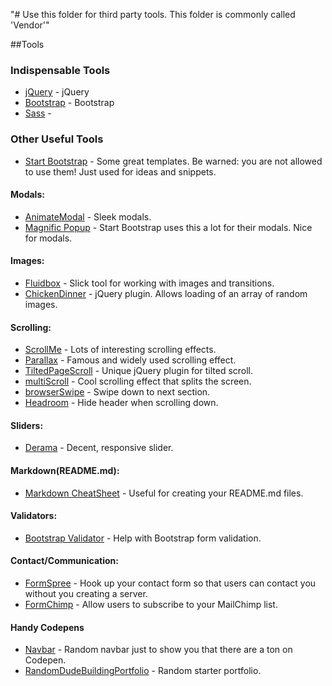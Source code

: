 "# Use this folder for third party tools. This folder is commonly called 'Vendor'" 

##Tools
### Indispensable Tools
 * [jQuery](https://jquery.com/) - jQuery
 * [Bootstrap](https://getbootstrap.com/) - Bootstrap
 * [Sass]() - 

### Other Useful Tools
 * [Start Bootstrap](https://startbootstrap.com/) - Some great templates. Be warned: you are not allowed to use them! Just used for ideas and snippets. 

#### Modals:
 * [AnimateModal](http://joaopereirawd.github.io/animatedModal.js/) - Sleek modals.
 * [Magnific Popup](http://dimsemenov.com/plugins/magnific-popup/) - Start Bootstrap uses this a lot for their modals. Nice for modals. 

#### Images:
 * [Fluidbox](http://terrymun.github.io/Fluidbox/demo/index.html) - Slick tool for working with images and transitions.
 * [ChickenDinner](http://stephenscaff.com/demos/chickendinner/#) - jQuery plugin. Allows loading of an array of random images.

#### Scrolling: 
 * [ScrollMe](http://scrollme.nckprsn.com/) - Lots of interesting scrolling effects. 
 * [Parallax](http://pixelcog.github.io/parallax.js/) - Famous and widely used scrolling effect.
 * [TiltedPageScroll](http://www.thepetedesign.com/demos/tiltedpage_scroll_demo.html) - Unique jQuery plugin for tilted scroll.
 * [multiScroll](https://alvarotrigo.com/multiScroll/#first) - Cool scrolling effect that splits the screen.
 * [browserSwipe](https://github.com/kenwheeler/browserSwipe) - Swipe down to next section.
 * [Headroom](https://github.com/WickyNilliams/headroom.js) - Hide header when scrolling down.

#### Sliders: 
 * [Derama](https://devrama.com/static/devrama-slider/) - Decent, responsive slider.

#### Markdown(README.md):
 * [Markdown CheatSheet](https://guides.github.com/pdfs/markdown-cheatsheet-online.pdf) - Useful for creating your README.md files.

#### Validators: 
 * [Bootstrap Validator](http://formvalidation.io/) - Help with Bootstrap form validation.

#### Contact/Communication: 
 * [FormSpree](https://formspree.io/) - Hook up your contact form so that users can contact you without you creating a server.
 * [FormChimp](https://github.com/fabioquarantini/formchimp) - Allow users to subscribe to your MailChimp list.


#### Handy Codepens
 * [Navbar](https://codepen.io/mmekaiel/pen/ZOPKKR) - Random navbar just to show you that there are a ton on Codepen.
 * [RandomDudeBuildingPortfolio](https://speckyboy.com/how-to-build-a-sliding-one-page-portfolio-with-jquery/) - Random starter portfolio.
